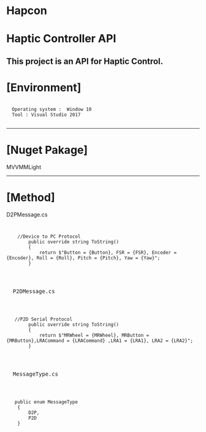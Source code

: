 # Hapcon

Haptic Controller API
=====================
This project is an API for Haptic Control.
-------------------------------------------------------


# [Environment]
<pre><code>
  Operating system :  Window 10
  Tool : Visual Studio 2017
  </code></pre>
  -----------------------------------------------
# [Nuget Pakage]

   MVVMMLight
   
   ----------------------------------------------
# [Method]

  D2PMessage.cs
  <pre><code>
  
    //Device to PC Protocol 
        public override string ToString()
        {
            return $"Button = {Button}, FSR = {FSR}, Encoder = {Encoder}, Roll = {Roll}, Pitch = {Pitch}, Yaw = {Yaw}";
        }
        
  </code><pre>
  
  P2DMessage.cs
  <pre><code>
  
   //P2D Serial Protocol
        public override string ToString()
        {
            return $"MRWheel = {MRWheel}, MRButton = {MRButton},LRACommand = {LRACommand} ,LRA1 = {LRA1}, LRA2 = {LRA2}";
        }
        
  </code><pre>
  
  MessageType.cs
   <pre><code>
 
   public enum MessageType
    {
        D2P,
        P2D
    }
    
  </code><pre>
